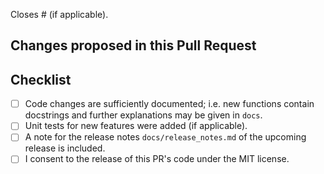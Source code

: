 Closes # (if applicable).

## Changes proposed in this Pull Request


## Checklist

- [ ] Code changes are sufficiently documented; i.e. new functions contain docstrings and further explanations may be given in `docs`.
- [ ] Unit tests for new features were added (if applicable).
- [ ] A note for the release notes `docs/release_notes.md` of the upcoming release is included.
- [ ] I consent to the release of this PR's code under the MIT license.
